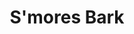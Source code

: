 ---
layout: recipe
title: S'mores Bark
image: smores-bark.jpg
imagecredit: https://www.melissassouthernstylekitchen.com/easy-smores-candy-bark/
tags: Dessert
category: Dessert

preptime: 5 Minutes
cooktime: 10 Minutes

ingredients:
- 2 11.5 Ounce packages Milk Chocolate Chips
- 1 Tablespoon Shortening 
- 5 Cups Golden GRahams Cereal
- 2 Cups Mini Marshmallows

directions:
- Melt chocolate chips in a double boilers with the shortening, until completely smooth.
- Line a large baking sheet with waxed paper.
- Spread 4 1/2 cups of cereal and marshmallows on baking sheet. 
- The remaining cereal, crush and set aside.
- Drizzle the melted chocolate over the cereal and marshmallows.
- Sprinkle with crushed cereal.
- Chill for a few hours, then break apart.

notes:
- Original recipe came from here - https://www.melissassouthernstylekitchen.com/
- Can be stored in an airtight container at room temp for a week.

---